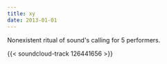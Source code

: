 ```yaml
---
title: xy
date: 2013-01-01
---
```


Nonexistent ritual of sound's calling for 5 performers.

{{< soundcloud-track 126441656 >}}
